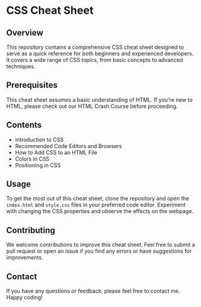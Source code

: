 # CSS Cheat Sheet

## Overview
This repository contains a comprehensive CSS cheat sheet designed to serve as a quick reference for both beginners and experienced developers. It covers a wide range of CSS topics, from basic concepts to advanced techniques.

## Prerequisites
This cheat sheet assumes a basic understanding of HTML. If you're new to HTML, please check out our HTML Crash Course before proceeding.

## Contents
- Introduction to CSS
- Recommended Code Editors and Browsers
- How to Add CSS to an HTML File
- Colors in CSS
- Positioning in CSS

## Usage
To get the most out of this cheat sheet, clone the repository and open the `index.html` and `style.css` files in your preferred code editor. Experiment with changing the CSS properties and observe the effects on the webpage.

## Contributing
We welcome contributions to improve this cheat sheet. Feel free to submit a pull request or open an issue if you find any errors or have suggestions for improvements.

<!-- ## License
This project is licensed under the MIT License. See the LICENSE file for details. -->

## Contact
If you have any questions or feedback, please feel free to contact me. Happy coding!
